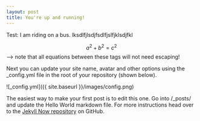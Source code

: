 ```yaml
---
layout: post
title: You're up and running!
---
```

Test: I am riding on a bus. lksdlfjlsdjfsdlfjslfjklsdjfkl 

  $$a^2 + b^2 = c^2$$ --> note that all equations between these tags will not need escaping! 

Next you can update your site name, avatar and other options using the _config.yml file in the root of your repository (shown below).

![_config.yml]({{ site.baseurl }}/images/config.png)

The easiest way to make your first post is to edit this one. Go into /_posts/ and update the Hello World markdown file. For more instructions head over to the [Jekyll Now repository](https://github.com/barryclark/jekyll-now) on GitHub.

